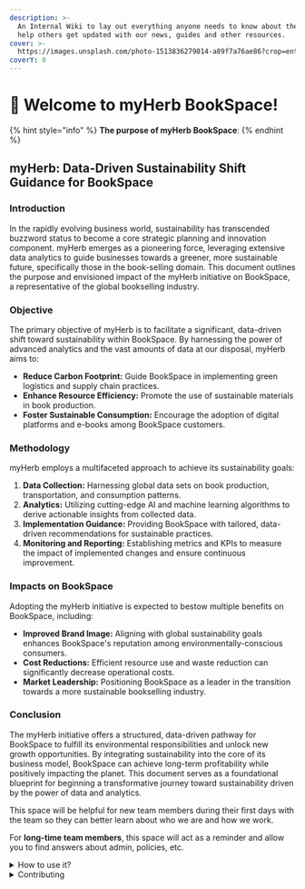 ```yaml
---
description: >-
  An Internal Wiki to lay out everything anyone needs to know about the myHerb,
  help others get updated with our news, guides and other resources.
cover: >-
  https://images.unsplash.com/photo-1513836279014-a89f7a76ae86?crop=entropy&cs=srgb&fm=jpg&ixid=M3wxOTcwMjR8MHwxfHNlYXJjaHw2fHxuYXR1cmV8ZW58MHx8fHwxNzI2NTg4OTAxfDA&ixlib=rb-4.0.3&q=85
coverY: 0
---
```


# 👋 Welcome to myHerb BookSpace!

{% hint style="info" %}
**The purpose of myHerb BookSpace**:&#x20;
{% endhint %}

## **myHerb: Data-Driven Sustainability Shift Guidance for BookSpace**

### **Introduction**

In the rapidly evolving business world, sustainability has transcended buzzword status to become a core strategic planning and innovation component. myHerb emerges as a pioneering force, leveraging extensive data analytics to guide businesses towards a greener, more sustainable future, specifically those in the book-selling domain. This document outlines the purpose and envisioned impact of the myHerb initiative on BookSpace, a representative of the global bookselling industry.

### **Objective**

The primary objective of myHerb is to facilitate a significant, data-driven shift toward sustainability within BookSpace. By harnessing the power of advanced analytics and the vast amounts of data at our disposal, myHerb aims to:

* **Reduce Carbon Footprint:** Guide BookSpace in implementing green logistics and supply chain practices.
* **Enhance Resource Efficiency:** Promote the use of sustainable materials in book production.
* **Foster Sustainable Consumption:** Encourage the adoption of digital platforms and e-books among BookSpace customers.

### **Methodology**

myHerb employs a multifaceted approach to achieve its sustainability goals:

1. **Data Collection:** Harnessing global data sets on book production, transportation, and consumption patterns.
2. **Analytics:** Utilizing cutting-edge AI and machine learning algorithms to derive actionable insights from collected data.
3. **Implementation Guidance:** Providing BookSpace with tailored, data-driven recommendations for sustainable practices.
4. **Monitoring and Reporting:** Establishing metrics and KPIs to measure the impact of implemented changes and ensure continuous improvement.

### **Impacts on BookSpace**

Adopting the myHerb initiative is expected to bestow multiple benefits on BookSpace, including:

* **Improved Brand Image:** Aligning with global sustainability goals enhances BookSpace's reputation among environmentally-conscious consumers.
* **Cost Reductions:** Efficient resource use and waste reduction can significantly decrease operational costs.
* **Market Leadership:** Positioning BookSpace as a leader in the transition towards a more sustainable bookselling industry.

### **Conclusion**

The myHerb initiative offers a structured, data-driven pathway for BookSpace to fulfill its environmental responsibilities and unlock new growth opportunities. By integrating sustainability into the core of its business model, BookSpace can achieve long-term profitability while positively impacting the planet. This document serves as a foundational blueprint for beginning a transformative journey toward sustainability driven by the power of data and analytics.

This space will be helpful for new team members during their first days with the team so they can better learn about who we are and how we work.

For **long-time team members**, this space will act as a reminder and allow you to find answers about admin, policies, etc.

<details>

<summary>How to use it?</summary>

This space is designed to be read linearly, so start with our Vision, Mission & Focus and work down from there! We recommend reading everything through in one sitting and then revisiting and re-reading if you need to.

</details>

<details>

<summary>Contributing</summary>

If you want to contribute changes, start a new change request and submit it for review. The People team will review it soon after.

</details>
